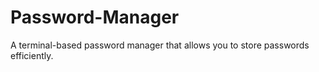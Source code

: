 # Password-Manager
A terminal-based password manager that allows you to store passwords efficiently.
